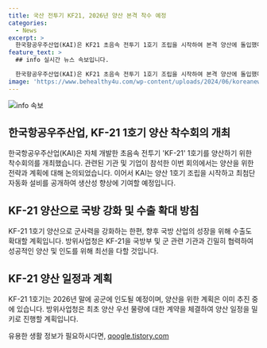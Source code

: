 ```yaml
---
title: 국산 전투기 KF21, 2026년 양산 본격 착수 예정
categories:
  - News
excerpt: >
  한국항공우주산업(KAI)은 KF21 초음속 전투기 1호기 조립을 시작하여 본격 양산에 돌입했다. 방위사업청은 이에 관한 첫 양산 착수회의를 개최했는데, 국방부, 합참, 공군, 국방과학연구소, 계약 기업 등이 참석했다. KF21의 생산 및 사업 계획 논의를 비롯해 자동화 설비 공개와 양산 계약 등이 이뤄졌으며, 이번 회의를 통해 군 적기 인도 및 향후 수출까지 기대되는 동반상승 효과를 기대하고 있다. 2026년 말에는 공군에 인도될 예정이며, 방위사업청은 관련기관 및 계약기업과 협업하여 성공적인 사업 추진을 목표로 하고 있다.
feature_text: >
  ## info 실시간 뉴스 속보입니다.

  한국항공우주산업(KAI)은 KF21 초음속 전투기 1호기 조립을 시작하여 본격 양산에 돌입했다. 방위사업청은 이에 관한 첫 양산 착수회의를 개최했는데, 국방부, 합참, 공군, 국방과학연구소, 계약 기업 등이 참석했다. KF21의 생산 및 사업 계획 논의를 비롯해 자동화 설비 공개와 양산 계약 등이 이뤄졌으며, 이번 회의를 통해 군 적기 인도 및 향후 수출까지 기대되는 동반상승 효과를 기대하고 있다. 2026년 말에는 공군에 인도될 예정이며, 방위사업청은 관련기관 및 계약기업과 협업하여 성공적인 사업 추진을 목표로 하고 있다.
image: 'https://www.behealthy4u.com/wp-content/uploads/2024/06/koreanews.jpg'
---
```


<p><img src="https://www.behealthy4u.com/wp-content/uploads/2024/06/koreanews.jpg" alt="info 속보" /></p>

<h2 data-ke-size="size26">한국항공우주산업, KF-21 1호기 양산 착수회의 개최</h2>

<p data-ke-size="size16">한국항공우주산업(KAI)은 자체 개발한 초음속 전투기 'KF-21' 1호기를 양산하기 위한 착수회의를 개최했습니다. 관련된 기관 및 기업이 참석한 이번 회의에서는 양산을 위한 전략과 계획에 대해 논의되었습니다. 이어서 KAI는 양산 1호기 조립을 시작하고 최첨단 자동화 설비를 공개하여 생산성 향상에 기여할 예정입니다.</p>

<h2 data-ke-size="size26">KF-21 양산으로 국방 강화 및 수출 확대 방침</h2>

<p data-ke-size="size16">KF-21 1호기 양산으로 군사력을 강화하는 한편, 향후 국방 산업의 성장을 위해 수출도 확대할 계획입니다. 방위사업청은 KF-21을 국방부 및 군 관련 기관과 긴밀히 협력하여 성공적인 양산 및 인도를 위해 최선을 다할 것입니다.</p>

<h2 data-ke-size="size26">KF-21 양산 일정과 계획</h2>

<p data-ke-size="size16">KF-21 1호기는 2026년 말에 공군에 인도될 예정이며, 양산을 위한 계획은 이미 추진 중에 있습니다. 방위사업청은 최초 양산 우선 물량에 대한 계약을 체결하여 양산 일정을 밀키로 진행할 계획입니다.</p>
유용한 생활 정보가 필요하시다면, <a href="https://qoogle.tistory.com" rel="dofollow">qoogle.tistory.com</a>


